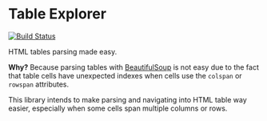Table Explorer
==============
[![Build Status](https://travis-ci.org/vmarquet/python-table-explorer.svg?branch=master)](https://travis-ci.org/vmarquet/python-table-explorer)

HTML tables parsing made easy.

__Why?__ Because parsing tables with [BeautifulSoup](https://www.crummy.com/software/BeautifulSoup/) is not easy due to the fact that table cells have unexpected indexes when cells use the `colspan` or `rowspan` attributes.

This library intends to make parsing and navigating into HTML table way easier, especially when some cells span multiple columns or rows.
